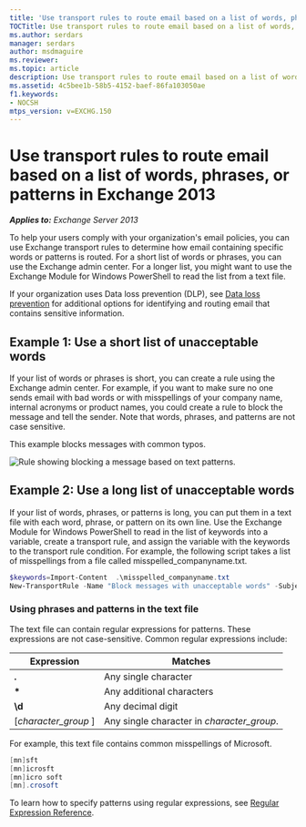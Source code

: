 ```yaml
---
title: 'Use transport rules to route email based on a list of words, phrases, or patterns: Exchange 2013 Help'
TOCTitle: Use transport rules to route email based on a list of words, phrases, or patterns
ms.author: serdars
manager: serdars
author: msdmaguire
ms.reviewer: 
ms.topic: article
description: Use transport rules to route email based on a list of words, phrases, or patterns in Microsoft Exchange
ms.assetid: 4c5bee1b-58b5-4152-baef-86fa103050ae
f1.keywords:
- NOCSH
mtps_version: v=EXCHG.150
---
```


# Use transport rules to route email based on a list of words, phrases, or patterns in Exchange 2013

_**Applies to:** Exchange Server 2013_

To help your users comply with your organization's email policies, you can use Exchange transport rules to determine how email containing specific words or patterns is routed. For a short list of words or phrases, you can use the Exchange admin center. For a longer list, you might want to use the Exchange Module for Windows PowerShell to read the list from a text file.

If your organization uses Data loss prevention (DLP), see [Data loss prevention](data-loss-prevention-exchange-2013-help.md) for additional options for identifying and routing email that contains sensitive information.

## Example 1: Use a short list of unacceptable words
<a name="shortlist"> </a>

If your list of words or phrases is short, you can create a rule using the Exchange admin center. For example, if you want to make sure no one sends email with bad words or with misspellings of your company name, internal acronyms or product names, you could create a rule to block the message and tell the sender. Note that words, phrases, and patterns are not case sensitive.

This example blocks messages with common typos.

![Rule showing blocking a message based on text patterns.](images/a8489cbb-be59-4890-ae30-1431703eeb88.png)

## Example 2: Use a long list of unacceptable words
<a name="longlist"> </a>

If your list of words, phrases, or patterns is long, you can put them in a text file with each word, phrase, or pattern on its own line. Use the Exchange Module for Windows PowerShell to read in the list of keywords into a variable, create a transport rule, and assign the variable with the keywords to the transport rule condition. For example, the following script takes a list of misspellings from a file called misspelled_companyname.txt.

```powershell
$keywords=Import-Content  .\misspelled_companyname.txt
New-TransportRule -Name "Block messages with unacceptable words" -SubjectOrBodyContainsWords $keywords -SentToScope "NotInOrganization" -RejectMessageReasonText "Do not use internal acronyms, product names, or misspellings in external communications."
```

### Using phrases and patterns in the text file

The text file can contain regular expressions for patterns. These expressions are not case-sensitive. Common regular expressions include:

|Expression|Matches|
|---|---|
|**.**|Any single character|
|**\***|Any additional characters|
|**\d**|Any decimal digit|
|[*character_group* ]|Any single character in *character_group*.|

For example, this text file contains common misspellings of Microsoft.

```powershell
[mn]sft
[mn]icrosft
[mn]icro soft
[mn].crosoft
```

To learn how to specify patterns using regular expressions, see [Regular Expression Reference](/dotnet/standard/base-types/regular-expression-language-quick-reference).
